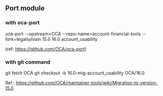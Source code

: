 

## Port module 

###  with oca-port
oca-port --upstream=OCA --repo-name=account-financial-tools --fork=legalsylvain 15.0 16.0 account_usability

(ref: https://github.com/OCA/oca-port)

### with git command

git fetch OCA
git checkout -b 16.0-mig-account_usability OCA/16.0


Ref : https://github.com/OCA/maintainer-tools/wiki/Migration-to-version-15.0

